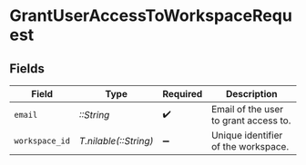 # GrantUserAccessToWorkspaceRequest


## Fields

| Field                                 | Type                                  | Required                              | Description                           |
| ------------------------------------- | ------------------------------------- | ------------------------------------- | ------------------------------------- |
| `email`                               | *::String*                            | :heavy_check_mark:                    | Email of the user to grant access to. |
| `workspace_id`                        | *T.nilable(::String)*                 | :heavy_minus_sign:                    | Unique identifier of the workspace.   |